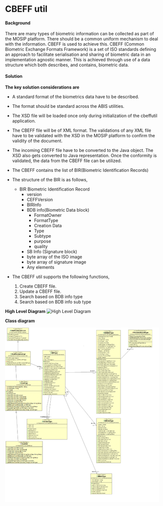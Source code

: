 # CBEFF util

#### Background

There are many types of biometric information can be collected as part of the MOSIP platform. There should be a common uniform mechanism to deal with the information. CBEFF is used to achieve this. CBEFF (Common Biometric Exchange Formats Framework) is a set of ISO standards defining an approach to facilitate serialisation and sharing of biometric data in an implementation agnostic manner. This is achieved through use of a data structure which both describes, and contains, biometric data.

#### Solution


**The key solution considerations are**


- A standard format of the biometrics data have to be described. 

- The format should be standard across the ABIS utilities. 

- The XSD file will be loaded once only during initialization of the cbeffutil application.

- The CBEFF file will be of XML format. The validations of any XML file have to be validated with the XSD in the MOSIP platform to confirm the validity of the document. 

- The incoming CBEFF file have to be converted to the Java object. The XSD also gets converted to Java representation. Once the conformity is validated, the data from the CBEFF file can be utilized. 

- The CBEFF contains the list of BIR(Biometric Identification Records)

- The structure of the BIR is as follows, 

	- BIR Biometric Identification Record
		- version
		- CEFFVersion
		- BIRInfo
		- BDB info(Biometric Data block)
			- FormatOwner
			- FormatType
			- Creation Data
			- Type
			- Subtype
			- purpose
			- quality
		- SB Info (Signature block)
		- byte array of the ISO image
		- byte array of signature image
		- Any elements
 
- The CBEFF util supports the following functions, 
	1. Create CBEFF file. 
	2. Update a CBEFF file. 
	3. Search based on BDB info type
	4. Search based on BDB info sub type

**High Level Diagram**
![High Level Diagram](_images/kernel-cbeffutil.jpg)


**Class diagram**

![class Diagram](_images/kernel_cbeffutil_classdiagram.gif)



